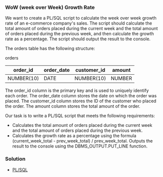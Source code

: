 ### WoW (week over Week) Growth Rate

We want to create a PL/SQL script to calculate the week over week growth rate of an e-commerce company's sales. The script should calculate the total amount of orders placed during the current week and the total amount of orders placed during the previous week, and then calculate the growth rate as a percentage. The script should output the result to the console.

The orders table has the following structure:

orders

| order_id   | order_date | customer_id | amount |
|------------|------------|-------------|--------|
| NUMBER(10) | DATE       | NUMBER(10)  | NUMBER |


The order_id column is the primary key and is used to uniquely identify each order. The order_date column stores the date on which the order was placed. The customer_id column stores the ID of the customer who placed the order. The amount column stores the total amount of the order.

Our task is to write a PL/SQL script that meets the following requirements:

- Calculates the total amount of orders placed during the current week and the total amount of orders placed during the previous week.
- Calculates the growth rate as a percentage using the formula (current_week_total - prev_week_total) / prev_week_total.
Outputs the result to the console using the DBMS_OUTPUT.PUT_LINE function.

### Solution
- [PL/SQL](https://github.com/SumaiaParveen/Learn-DS-DA-DE-with-me/blob/main/%23Day8%20YoY%20Growth%20Rate%20in%20PL-SQL/YoY%20in%20PL-SQL.sql)
